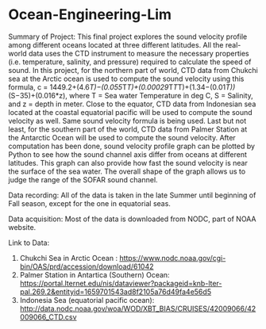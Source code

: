 # Ocean-Engineering-Lim

Summary of Project:
This final project explores the sound velocity profile among different oceans located at three different latitudes. All the real-world data uses the CTD instrument to measure the necessary properties (i.e. temperature, salinity, and pressure) required to calculate the speed of sound. In this project, for the northern part of world, CTD data from Chukchi sea at the Arctic ocean is used to compute the sound velocity using this formula, c = 1449.2+(4.6*T)−(0.055*T*T)+(0.00029*T*T*T)+(1.34−(0.01*T))*(S−35)+(0.016*z), where T = Sea water Temperature in deg C, S = Salinity, and z = depth in meter.
Close to the equator, CTD data from Indonesian sea located at the coastal equatorial pacific will be used to compute the sound velocity as well. Same sound velocity formula is being used.
Last but not least, for the southern part of the world, CTD data from Palmer Station at the Antarctic Ocean will be used to compute the sound velocity.
After computation has been done, sound velocity profile graph can be plotted by Python to see how the sound channel axis differ from oceans at different latitudes. This graph can also provide how fast the sound velocity is near the surface of the sea water. The overall shape of the graph allows us to judge the range of the SOFAR sound channel.

Data recording:
All of the data is taken in the late Summer until beginning of Fall season, except for the one in equatorial seas.

Data acquisition:
Most of the data is downloaded from NODC, part of NOAA website.

Link to Data:
1. Chukchi Sea in Arctic Ocean : https://www.nodc.noaa.gov/cgi-bin/OAS/prd/accession/download/61042
2. Palmer Station in Antartica (Southern) Ocean: https://portal.lternet.edu/nis/dataviewer?packageid=knb-lter-pal.269.2&entityid=1659701543ad8f2105a76d49fa4e56d5
3. Indonesia Sea (equatorial pacific ocean): http://data.nodc.noaa.gov/woa/WOD/XBT_BIAS/CRUISES/42009066/42009066_CTD.csv



